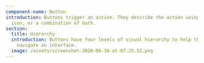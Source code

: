 ```yaml
---
component-name: Button
introduction: Buttons trigger an action. They describe the action using text, an
  icon, or a combination of both.
section:
  title: Hierarchy
  introduction: Buttons have four levels of visual hierarchy to help the end user
    navigate an interface.
  image: /assets/screenshot-2020-06-30-at-07.25.52.png
---
```

